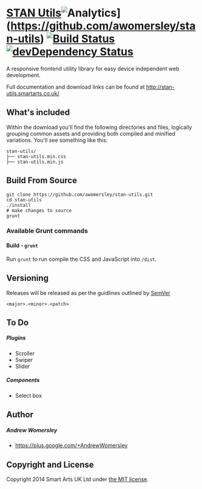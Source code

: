 # [STAN Utils](http://stan-utils.smartarts.co.uk/)![Analytics](https://ga-beacon.appspot.com/UA-2775758-54/awomersley/stan-utils)](https://github.com/awomersley/stan-utils) [![Build Status](https://secure.travis-ci.org/awomersley/stan-utils.png)](http://travis-ci.org/awomersley/stan-utils) [![devDependency Status](https://david-dm.org/awomersley/stan-utils.png?theme=shields.io)](https://david-dm.org/awomersley/stan-utils#info=devDependencies)

A responsive frontend utility library for easy device independent web development.

Full documentation and download links can be found at <http://stan-utils.smartarts.co.uk/>


## What's included

Within the download you'll find the following directories and files, logically grouping common assets and providing both compiled and minified variations. You'll see something like this:

```
stan-utils/
├── stan-utils.min.css
├── stan-utils.min.js
```


## Build From Source

	git clone https://github.com/awomersley/stan-utils.git
	cd stan-utils
	./install
	# make changes to source
	grunt

### Available Grunt commands

#### Build - `grunt`
Run `grunt` to run compile the CSS and JavaScript into `/dist`.



## Versioning

Releases will be released as per the guidlines outlined by [SemVer](http://semver.org/)

`<major>.<minor>.<patch>`



## To Do

##### Plugins
- Scroller
- Swiper
- Slider

##### Components
- Select box




## Author

##### Andrew Womersley

- <https://plus.google.com/+AndrewWomersley>




## Copyright and License

Copyright 2014 Smart Arts UK Ltd under [the MIT license](LICENSE).
